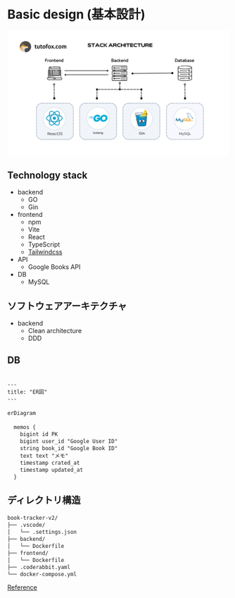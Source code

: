 # Basic design (基本設計)

![Stack architecture](stack-architecture.png)

## Technology stack
- backend
  - GO
  - Gin
- frontend
  - npm
  - Vite
  - React
  - TypeScript
  - [Tailwindcss](https://tailwindcss.com/)
- API
  - Google Books API
- DB
  - MySQL

## ソフトウェアアーキテクチャ
- backend
  - Clean architecture
  - DDD

## DB

```mermaid

---
title: "ER図"
---

erDiagram

  memos {
    bigint id PK
    bigint user_id "Google User ID"
    string book_id "Google Book ID"
    text text "メモ"
    timestamp crated_at
    timestamp updated_at
  }

```

## ディレクトリ構造
```
book-tracker-v2/
├── .vscode/
│   └── .settings.json
├── backend/
│   └── Dockerfile
├── frontend/
│   └── Dockerfile
├── .coderabbit.yaml
└── docker-compose.yml
```
[Reference](https://tree.nathanfriend.com/?s=(%27options!(%27fancy!true~fullPath!false~trailingSlash!true~rootDot!false)~5(%275%27book-tra4-v2*.vscode*3.settings.json*back0font0.coderabbi6do4-compose6%27)~version!%271%27)*%5Cn30end*3Do4file*3%20%204cker5source!6.yml*%0165430*)